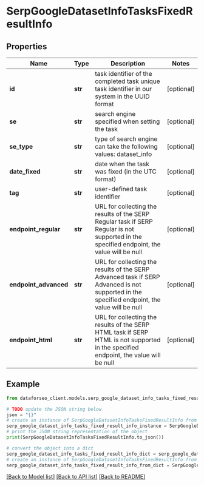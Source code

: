 # SerpGoogleDatasetInfoTasksFixedResultInfo


## Properties

Name | Type | Description | Notes
------------ | ------------- | ------------- | -------------
**id** | **str** | task identifier of the completed task unique task identifier in our system in the UUID format | [optional] 
**se** | **str** | search engine specified when setting the task | [optional] 
**se_type** | **str** | type of search engine can take the following values: dataset_info | [optional] 
**date_fixed** | **str** | date when the task was fixed (in the UTC format) | [optional] 
**tag** | **str** | user-defined task identifier | [optional] 
**endpoint_regular** | **str** | URL for collecting the results of the SERP Regular task if SERP Regular is not supported in the specified endpoint, the value will be null | [optional] 
**endpoint_advanced** | **str** | URL for collecting the results of the SERP Advanced task if SERP Advanced is not supported in the specified endpoint, the value will be null | [optional] 
**endpoint_html** | **str** | URL for collecting the results of the SERP HTML task if SERP HTML is not supported in the specified endpoint, the value will be null | [optional] 

## Example

```python
from dataforseo_client.models.serp_google_dataset_info_tasks_fixed_result_info import SerpGoogleDatasetInfoTasksFixedResultInfo

# TODO update the JSON string below
json = "{}"
# create an instance of SerpGoogleDatasetInfoTasksFixedResultInfo from a JSON string
serp_google_dataset_info_tasks_fixed_result_info_instance = SerpGoogleDatasetInfoTasksFixedResultInfo.from_json(json)
# print the JSON string representation of the object
print(SerpGoogleDatasetInfoTasksFixedResultInfo.to_json())

# convert the object into a dict
serp_google_dataset_info_tasks_fixed_result_info_dict = serp_google_dataset_info_tasks_fixed_result_info_instance.to_dict()
# create an instance of SerpGoogleDatasetInfoTasksFixedResultInfo from a dict
serp_google_dataset_info_tasks_fixed_result_info_from_dict = SerpGoogleDatasetInfoTasksFixedResultInfo.from_dict(serp_google_dataset_info_tasks_fixed_result_info_dict)
```
[[Back to Model list]](../README.md#documentation-for-models) [[Back to API list]](../README.md#documentation-for-api-endpoints) [[Back to README]](../README.md)


